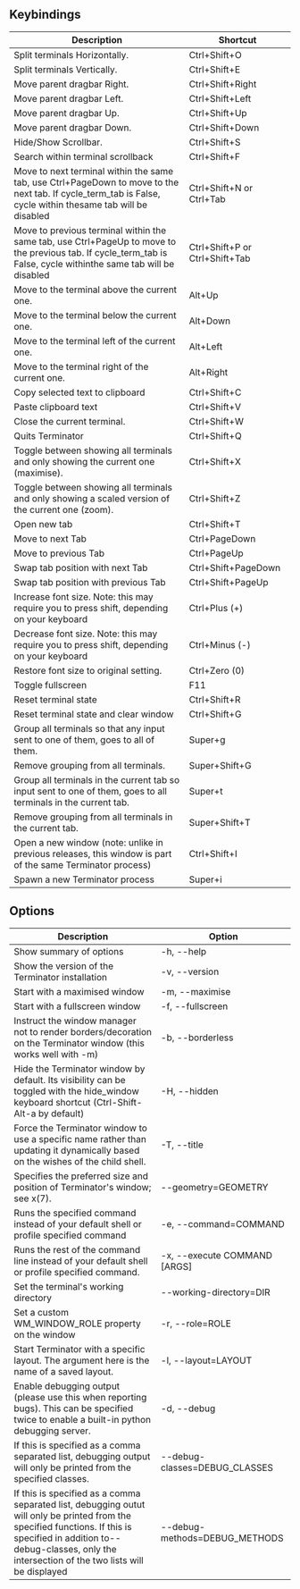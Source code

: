
## Keybindings

|Description|Shortcut|
|------|------|
|Split terminals Horizontally.|Ctrl+Shift+O|
|Split terminals Vertically.|Ctrl+Shift+E|
|Move parent dragbar Right.|Ctrl+Shift+Right|
|Move parent dragbar Left.|Ctrl+Shift+Left|
|Move parent dragbar Up.|Ctrl+Shift+Up|
|Move parent dragbar Down.|Ctrl+Shift+Down|
|Hide/Show Scrollbar.|Ctrl+Shift+S|
|Search within terminal scrollback|Ctrl+Shift+F|
|Move to next terminal within the same tab, use Ctrl+PageDown to move to the next tab. If cycle_term_tab is False, cycle within thesame tab will be disabled|Ctrl+Shift+N or Ctrl+Tab|
|Move to previous terminal within the same tab, use Ctrl+PageUp to move to the previous tab. If cycle_term_tab is False, cycle withinthe same tab will be disabled|Ctrl+Shift+P or Ctrl+Shift+Tab|
|Move to the terminal above the current one.|Alt+Up|
|Move to the terminal below the current one.|Alt+Down|
|Move to the terminal left of the current one.|Alt+Left|
|Move to the terminal right of the current one.|Alt+Right|
|Copy selected text to clipboard|Ctrl+Shift+C|
|Paste clipboard text|Ctrl+Shift+V|
|Close the current terminal.|Ctrl+Shift+W|
|Quits Terminator|Ctrl+Shift+Q|
|Toggle between showing all terminals and only showing the current one (maximise).|Ctrl+Shift+X|
|Toggle between showing all terminals and only showing a scaled version of the current one (zoom).|Ctrl+Shift+Z|
|Open new tab|Ctrl+Shift+T|
|Move to next Tab|Ctrl+PageDown|
|Move to previous Tab|Ctrl+PageUp|
|Swap tab position with next Tab|Ctrl+Shift+PageDown|
|Swap tab position with previous Tab|Ctrl+Shift+PageUp|
|Increase font size. Note: this may require you to press shift, depending on your keyboard|Ctrl+Plus (+)|
|Decrease font size. Note: this may require you to press shift, depending on your keyboard|Ctrl+Minus (-)|
|Restore font size to original setting.|Ctrl+Zero (0)|
|Toggle fullscreen|F11|
|Reset terminal state|Ctrl+Shift+R|
|Reset terminal state and clear window|Ctrl+Shift+G|
|Group all terminals so that any input sent to one of them, goes to all of them.|Super+g|
|Remove grouping from all terminals.|Super+Shift+G|
|Group all terminals in the current tab so input sent to one of them, goes to all terminals in the current tab.|Super+t|
|Remove grouping from all terminals in the current tab.|Super+Shift+T|
|Open a new window (note: unlike in previous releases, this window is part of the same Terminator process)|Ctrl+Shift+I|
|Spawn a new Terminator process|Super+i|


## Options

|Description|Option|
|------|------|
|Show summary of options|-h, --help|
|Show the version of the Terminator installation|-v, --version|
|Start with a maximised window|-m, --maximise|
|Start with a fullscreen window|-f, --fullscreen|
|Instruct the window manager not to render borders/decoration on the Terminator window (this works well with -m)|-b, --borderless|
|Hide the Terminator window by default. Its visibility can be toggled with the hide_window keyboard shortcut (Ctrl-Shift-Alt-a by default)|-H, --hidden|
|Force the Terminator window to use a specific name rather than updating it dynamically based on the wishes of the child shell.|-T, --title|
|Specifies the preferred size and position of Terminator's window; see x(7).|--geometry=GEOMETRY|
|Runs the specified command instead of your default shell or profile specified command|-e, --command=COMMAND|
|Runs the rest of the command line instead of your default shell or profile specified command.|-x, --execute COMMAND [ARGS]|
|Set the terminal's working directory|--working-directory=DIR|
|Set a custom WM_WINDOW_ROLE property on the window|-r, --role=ROLE|
|Start Terminator with a specific layout. The argument here is the name of a saved layout.|-l, --layout=LAYOUT|
|Enable debugging output (please use this when reporting bugs). This can be specified twice to enable a built-in python debugging server.|-d, --debug|
|If this is specified as a comma separated list, debugging output will only be printed from the specified classes.|--debug-classes=DEBUG_CLASSES|
|If this is specified as a comma separated list, debugging outut will only be printed from the specified functions. If this is specified in addition to--debug-classes, only the intersection of the two lists will be displayed|--debug-methods=DEBUG_METHODS|
